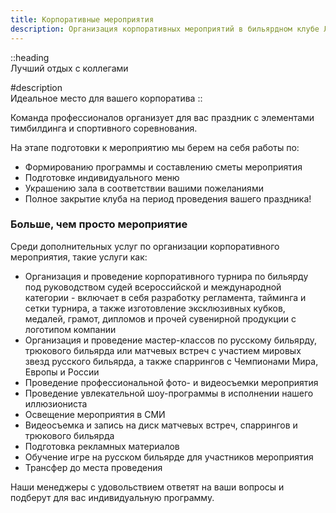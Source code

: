 ```yaml
---
title: Корпоративные мероприятия
description: Организация корпоративных мероприятий в бильярдном клубе Легенда
---
```


::heading  
Лучший отдых с коллегами

#description  
Идеальное место для вашего корпоратива
::

Команда профессионалов организует для вас праздник с элементами тимбилдинга и спортивного соревнования.

На этапе подготовки к мероприятию мы берем на себя работы по:

- Формированию программы и составлению сметы мероприятия
- Подготовке индивидуального меню
- Украшению зала в соответствии вашими пожеланиями
- Полное закрытие клуба на период проведения вашего праздника!

### Больше, чем просто мероприятие

Среди дополнительных услуг по организации корпоративного мероприятия, такие услуги как:

- Организация и проведение корпоративного турнира по бильярду под руководством судей всероссийской и международной категории - включает в себя разработку регламента, тайминга и сетки турнира, а также изготовление эксклюзивных кубков, медалей, грамот, дипломов и прочей сувенирной продукции с логотипом компании
- Организация и проведение мастер-классов по русскому бильярду, трюкового бильярда или матчевых встреч с участием мировых звезд русского бильярда, а также спаррингов с Чемпионами Мира, Европы и России
- Проведение профессиональной фото- и видеосъемки мероприятия
- Проведение увлекательной шоу-программы в исполнении нашего иллюзиониста
- Освещение мероприятия в СМИ
- Видеосъемка и запись на диск матчевых встреч, спаррингов и трюкового бильярда
- Подготовка рекламных материалов
- Обучение игре на русском бильярде для участников мероприятия
- Трансфер до места проведения

Наши менеджеры с удовольствием ответят на ваши вопросы и подберут для вас индивидуальную программу.
